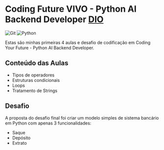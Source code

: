 # Coding Future VIVO -  Python AI Backend Developer [DIO](https://web.dio.me/track/coding-future-vivo-python-ai-backend-developer)
![Git](https://img.shields.io/badge/GIT-E44C30?style=for-the-badge&logo=git&logoColor=white)
![Python](https://img.shields.io/badge/python-3670A0?style=for-the-badge&logo=python&logoColor=ffdd54)

Estas são minhas primeiras 4 aulas e desafio de codificação em Coding Your Future - Python AI Backend Developer.
## Conteúdo das Aulas
- Tipos de operadores
- Estruturas condicionais
- Loops
- Tratamento de Strings
  
## Desafio
A proposta do desafio final foi criar um modelo simples de sistema bancário em Python com apenas 3 funcionalidades:

* Saque
* Depósito
* Extrato
